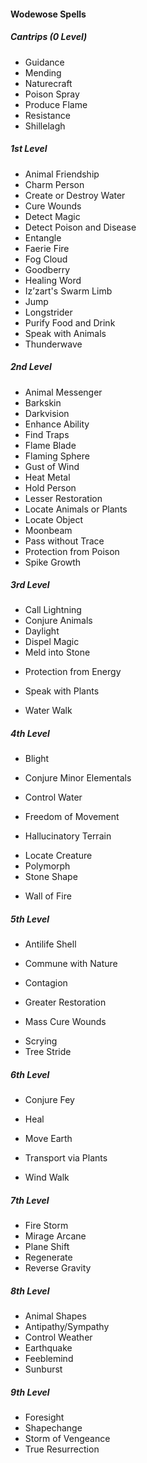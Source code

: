 #### Wodewose Spells
##### Cantrips (0 Level)
- Guidance
- Mending
- Naturecraft
- Poison Spray
- Produce Flame
- Resistance
- Shillelagh
##### 1st Level
- Animal Friendship
- Charm Person
- Create or Destroy Water
- Cure Wounds
- Detect Magic
- Detect Poison and Disease
- Entangle
- Faerie Fire
- Fog Cloud
- Goodberry
- Healing Word
- Iz’zart's Swarm Limb
- Jump
- Longstrider
- Purify Food and Drink
- Speak with Animals
- Thunderwave
##### 2nd Level
- Animal Messenger
- Barkskin
- Darkvision
- Enhance Ability
- Find Traps
- Flame Blade
- Flaming Sphere
- Gust of Wind
- Heat Metal
- Hold Person
- Lesser Restoration
- Locate Animals or Plants
- Locate Object
- Moonbeam
- Pass without Trace
- Protection from Poison
- Spike Growth
##### 3rd Level
- Call Lightning
- Conjure Animals
- Daylight
- Dispel Magic
- Meld into Stone
<!-- This is currently missing from the Wodewose spell list in the Google Doc
- Plant Growth
-->
- Protection from Energy
<!-- This is currently missing from the Wodewose spell list in the Google Doc
- Sleet Storm
-->
- Speak with Plants
<!-- This is currently missing from the Wodewose spell list in the Google Doc
- Water Breathing
-->
- Water Walk
<!-- This is currently missing from the Wodewose spell list in the Google Doc
- Wind Walk
-->
##### 4th Level
- Blight
<!-- This is currently missing from the Wodewose spell list in the Google Doc
- Confusion
-->
<!-- This is not a Druid spell in the WotC SRD
- Charm Monster
-->
- Conjure Minor Elementals
<!-- This is currently missing from the Wodewose spell list in the Google Doc
- Conjure Woodland Beings
-->
- Control Water
<!-- This is currently missing from the Wodewose spell list in the Google Doc
- Dominate Beast
-->
- Freedom of Movement
<!-- This is currently missing from the Wodewose spell list in the Google Doc
- Giant Insect
-->
- Hallucinatory Terrain
<!-- This is currently missing from the Wodewose spell list in the Google Doc
- Ice Storm
-->
- Locate Creature
- Polymorph
- Stone Shape
<!-- This is currently missing from the Wodewose spell list in the Google Doc
- Stoneskin
-->
- Wall of Fire
##### 5th Level
- Antilife Shell
<!-- This is currently missing from the Wodewose spell list in the Google Doc
- Awaken
-->
- Commune with Nature
<!-- This is currently missing from the Wodewose spell list in the Google Doc
- Conjure Elemental
-->
- Contagion
<!-- This is currently missing from the Wodewose spell list in the Google Doc
- Geas
-->
- Greater Restoration
<!-- This is currently missing from the Wodewose spell list in the Google Doc
- Insect Plague
-->
- Mass Cure Wounds
<!-- This is currently missing from the Wodewose spell list in the Google Doc
- Planar Binding
-->
- Scrying
- Tree Stride
<!-- This is currently missing from the Wodewose spell list in the Google Doc
- Wall of Stone
-->
##### 6th Level
- Conjure Fey
<!-- This is currently missing from the Wodewose spell list in the Google Doc
- Find the Path
-->
- Heal
<!-- This is currently missing from the Wodewose spell list in the Google Doc
- Heroes' Feast
-->
- Move Earth
<!-- This is currently missing from the Wodewose spell list in the Google Doc
- Sunbeam
-->
- Transport via Plants
<!-- This is currently missing from the Wodewose spell list in the Google Doc
- Wall of Thorns
-->
- Wind Walk
##### 7th Level
- Fire Storm
- Mirage Arcane
- Plane Shift
- Regenerate
- Reverse Gravity
##### 8th Level
- Animal Shapes
- Antipathy/Sympathy
- Control Weather
- Earthquake
- Feeblemind
- Sunburst
##### 9th Level
- Foresight
- Shapechange
- Storm of Vengeance
- True Resurrection

